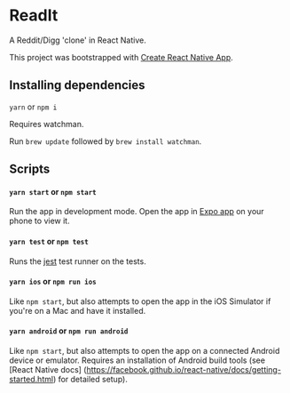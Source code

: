 # ReadIt

A Reddit/Digg 'clone' in React Native.

This project was bootstrapped with [Create React Native App](https://github.com/react-community/create-react-native-app).

## Installing dependencies

`yarn` or `npm i`

Requires watchman.

Run `brew update` followed by `brew install watchman`.

## Scripts

#### `yarn start` or `npm start`

Run the app in development mode. Open the app in [Expo app](https://expo.io)
on your phone to view it.

#### `yarn test` or `npm test`

Runs the [jest](https://github.com/facebook/jest) test runner on the tests.

#### `yarn ios` or `npm run ios`

Like `npm start`, but also attempts to open the app in the iOS Simulator if
you're on a Mac and have it installed.

#### `yarn android` or `npm run android`

Like `npm start`, but also attempts to open the app on a connected Android
device or emulator. Requires an installation of Android build tools
(see [React Native docs]
(https://facebook.github.io/react-native/docs/getting-started.html) for
detailed setup).